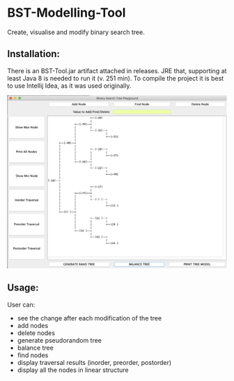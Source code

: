 # BST-Modelling-Tool
Create, visualise and modify binary search tree.


## Installation:
There is an BST-Tool.jar artifact attached in releases. JRE that, supporting at least Java 8 is needed to run it (v. 251 min).
To compile the project it is best to use Intellij Idea, as it was used originally.

![alt text](screenshot.png)

## Usage:

User can:
* see the change after each modification of the tree
* add nodes
* delete nodes
* generate pseudorandom tree
* balance tree
* find nodes
* display traversal results (inorder, preorder, postorder)
* display all the nodes in linear structure


